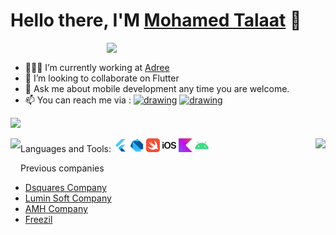 # Hello there, I'M [Mohamed Talaat](https://github.com/m0h2medtalaat) 👋

<img align="right" src="https://raw.githubusercontent.com/MicaelliMedeiros/micaellimedeiros/master/image/computer-illustration.png" width="350"/> <br/>

- 👨🏽‍💻 I’m currently working at [Adree](http://https://adree.com/)  
- 👯 I’m looking to collaborate on Flutter
- 💬 Ask me about mobile development any time you are welcome.
- 📫 You can reach me via : 
  [<img src="https://upload.wikimedia.org/wikipedia/commons/5/5e/WhatsApp_icon.png" alt="drawing" width="22"/>](https://wa.me/201068890002)
  [<img src="https://play-lh.googleusercontent.com/kMofEFLjobZy_bCuaiDogzBcUT-dz3BBbOrIEjJ-hqOabjK8ieuevGe6wlTD15QzOqw" alt="drawing" width="22"/>](https://www.linkedin.com/in/m0h2medtalaat/)


<!-- ### 🚀 Some of my projects

- [Turbo (Client)](https://apps.apple.com/eg/app/turbo-app/id1534848839)- The customer application for Turbo company.<br/>
- [Turbo (Captain)](https://apps.apple.com/eg/app/turbo-eg/id1600431565) - The Captain application for Turbo company.<br/>
- [I'M HUNGRY](https://play.google.com/store/apps/details?id=com.imhungry.www&hl=ar&gl=US) - The Captain application for Turbo company.<br/>
- [Ahmed Nasser Portfolio](https://ahmednasser74.github.io/ahmednasser/) - My portfolio web site by flutter.<br/> -->

![](https://img.shields.io/badge/Exp-+5year-7f0000)

<p>
  <img align="left"  height="180" width"400" src="https://github-readme-stats.vercel.app/api?username=m0h2medtalaat&&show_icons=true" />
  <img align="right" height="180" width"400" src="https://github-readme-stats.vercel.app/api/top-langs/?username=m0h2medtalaat&layout=compact" />
  </p>



  Languages and Tools:
<img src="https://raw.githubusercontent.com/github/explore/80688e429a7d4ef2fca1e82350fe8e3517d3494d/topics/flutter/flutter.png" width="22"/>
<img src="https://raw.githubusercontent.com/github/explore/80688e429a7d4ef2fca1e82350fe8e3517d3494d/topics/dart/dart.png" width="22"/> 
<img src="https://raw.githubusercontent.com/github/explore/80688e429a7d4ef2fca1e82350fe8e3517d3494d/topics/swift/swift.png" width="22"/> 
<img src="https://raw.githubusercontent.com/github/explore/80688e429a7d4ef2fca1e82350fe8e3517d3494d/topics/ios/ios.png" width="22"/> 
<img src="https://raw.githubusercontent.com/github/explore/80688e429a7d4ef2fca1e82350fe8e3517d3494d/topics/kotlin/kotlin.png" width="22"/> 
<img src="https://raw.githubusercontent.com/github/explore/80688e429a7d4ef2fca1e82350fe8e3517d3494d/topics/android/android.png" width="22"/> 


Previous companies
- [Dsquares Company](http://https://dsquares.com/)<br/>
- [Lumin Soft Company](http://https://luminsoft.net/)<br/>
- [AMH Company](http://amh-egypt.com/)<br/>
- [Freezil](https://www.freezil.com/)<br/>


